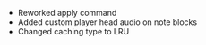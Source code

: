 - Reworked apply command
- Added custom player head audio on note blocks
- Changed caching type to LRU
